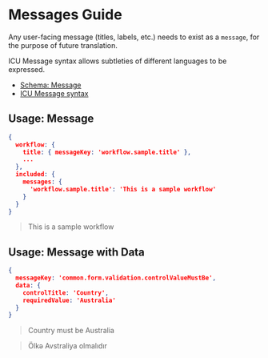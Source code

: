 # Messages Guide

Any user-facing message (titles, labels, etc.) needs to exist as a `message`, for the purpose of future translation.

ICU Message syntax allows subtleties of different languages to be expressed.

- [Schema: Message](../schemas/generic/message+v1.schema.json)
- [ICU Message syntax](http://userguide.icu-project.org/formatparse/messages)

## Usage: Message

```json
{
  workflow: {
    title: { messageKey: 'workflow.sample.title' },
    ...
  },
  included: {
    messages: {
      'workflow.sample.title': 'This is a sample workflow'
    }
  }
}
```

> This is a sample workflow

## Usage: Message with Data

```json
{
  messageKey: 'common.form.validation.controlValueMustBe',
  data: {
    controlTitle: 'Country',
    requiredValue: 'Australia'
  }
}
```

> Country must be Australia

> Ölkə Avstraliya olmalıdır
